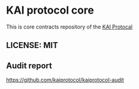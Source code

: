 # KAI protocol core

This is core contracts repository of the [KAI Protocal](https://kaiprotocol.fi)

## LICENSE: MIT

## Audit report

https://github.com/kaiprotocol/kaiprotocol-audit
